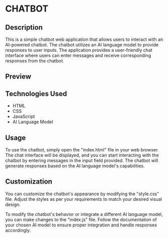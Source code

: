 # CHATBOT

## Description

This is a simple chatbot web application that allows users to interact with an AI-powered chatbot. The chatbot utilizes an AI language model to provide responses to user inputs. The application provides a user-friendly chat interface where users can enter messages and receive corresponding responses from the chatbot.

## Preview



## Technologies Used

* HTML
* CSS
* JavaScript
* AI Language Model 

## Usage

To use the chatbot, simply open the "index.html" file in your web browser. The chat interface will be displayed, and you can start interacting with the chatbot by entering messages in the input field provided. The chatbot will generate responses based on the AI language model's capabilities.

## Customization

You can customize the chatbot's appearance by modifying the "style.css" file. Adjust the styles as per your requirements to match your desired visual design.

To modify the chatbot's behavior or integrate a different AI language model, you can make changes to the "index.js" file. Follow the documentation of your chosen AI model to ensure proper integration and handle responses accordingly.

